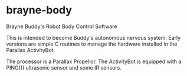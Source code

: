 # brayne-body
Brayne Buddy's Robot Body Control Software

This is intended to become Buddy's autonomous nervous system. Early
versions are simple C routines to manage the hardware installed
in the Parallax ActivityBot.

The processor is a Parallax Propellor. The ActivityBot is equipped
with a PING))) ultrasonic sensor and some IR sensors.

